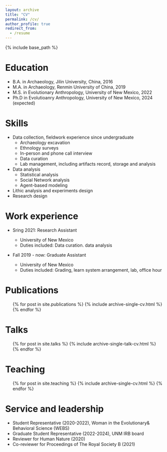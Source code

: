 ```yaml
---
layout: archive
title: "CV"
permalink: /cv/
author_profile: true
redirect_from:
  - /resume
---
```


{% include base_path %}

Education
======
* B.A. in Archaeology, Jilin University, China, 2016
* M.A. in Archaeology, Renmin University of China, 2019
* M.S. in Evolutionary Anthropology, University of New Mexico, 2022
* Ph.D in Evolutioanry Anthropology, University of New Mexico, 2024 (expected)

Skills
======
* Data collection, fieldwork experience since undergraduate
  * Archaeology excavation
  * Ethnology surveys
  * In-person and phone call interview
  * Data curation
  * Lab management, including artifacts record, storage and analysis
* Data analysis 
  * Statistical analysis
  * Social Network analysis
  * Agent-based modeling 
* Lithic analysis and experiments design
* Research design


Work experience
======
* Sring 2021: Research Assistant
  * University of New Mexico
  * Duties included: Data curation. data analysis

* Fall 2019 - now: Graduate Assistant
  * University of New Mexico
  * Duties included: Grading, learn system arrangement, lab, office hour

  

Publications
======
  <ul>{% for post in site.publications %}
    {% include archive-single-cv.html %}
  {% endfor %}</ul>
  
Talks
======
  <ul>{% for post in site.talks %}
    {% include archive-single-talk-cv.html %}
  {% endfor %}</ul>
  
Teaching
======
  <ul>{% for post in site.teaching %}
    {% include archive-single-cv.html %}
  {% endfor %}</ul>
  
Service and leadership
======
* Student Representative (2020-2022), Woman in the Evolutionary& Behavioral Science (WEBS)
* Graduate Student Representative (2022-2024), UNM IRB board
* Reviewer for Human Nature (2020)
* Co-reviewer for Proceedings of The Royal Society B (2021)


